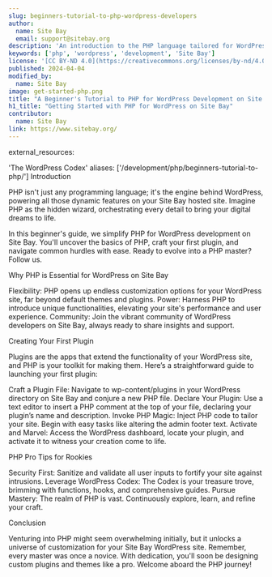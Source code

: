 ```yaml
---
slug: beginners-tutorial-to-php-wordpress-developers
author:
  name: Site Bay
  email: support@sitebay.org
description: 'An introduction to the PHP language tailored for WordPress development on Site Bay. Learn the ropes of backend development to enhance your WordPress site.'
keywords: ['php', 'wordpress', 'development', 'Site Bay']
license: '[CC BY-ND 4.0](https://creativecommons.org/licenses/by-nd/4.0)'
published: 2024-04-04
modified_by:
  name: Site Bay
image: get-started-php.png
title: "A Beginner's Tutorial to PHP for WordPress Development on Site Bay"
h1_title: "Getting Started with PHP for WordPress on Site Bay"
contributor:
  name: Site Bay
link: https://www.sitebay.org/
---
```

external_resources:

'The WordPress Codex'
aliases: ['/development/php/beginners-tutorial-to-php/']
Introduction

PHP isn't just any programming language; it's the engine behind WordPress, powering all those dynamic features on your Site Bay hosted site. Imagine PHP as the hidden wizard, orchestrating every detail to bring your digital dreams to life.

In this beginner's guide, we simplify PHP for WordPress development on Site Bay. You'll uncover the basics of PHP, craft your first plugin, and navigate common hurdles with ease. Ready to evolve into a PHP master? Follow us.

Why PHP is Essential for WordPress on Site Bay

Flexibility: PHP opens up endless customization options for your WordPress site, far beyond default themes and plugins.
Power: Harness PHP to introduce unique functionalities, elevating your site's performance and user experience.
Community: Join the vibrant community of WordPress developers on Site Bay, always ready to share insights and support.

Creating Your First Plugin

Plugins are the apps that extend the functionality of your WordPress site, and PHP is your toolkit for making them. Here’s a straightforward guide to launching your first plugin:

Craft a Plugin File: Navigate to wp-content/plugins in your WordPress directory on Site Bay and conjure a new PHP file.
Declare Your Plugin: Use a text editor to insert a PHP comment at the top of your file, declaring your plugin’s name and description.
Invoke PHP Magic: Inject PHP code to tailor your site. Begin with easy tasks like altering the admin footer text.
Activate and Marvel: Access the WordPress dashboard, locate your plugin, and activate it to witness your creation come to life.

PHP Pro Tips for Rookies

Security First: Sanitize and validate all user inputs to fortify your site against intrusions.
Leverage WordPress Codex: The Codex is your treasure trove, brimming with functions, hooks, and comprehensive guides.
Pursue Mastery: The realm of PHP is vast. Continuously explore, learn, and refine your craft.

Conclusion

Venturing into PHP might seem overwhelming initially, but it unlocks a universe of customization for your Site Bay WordPress site. Remember, every master was once a novice. With dedication, you'll soon be designing custom plugins and themes like a pro. Welcome aboard the PHP journey!